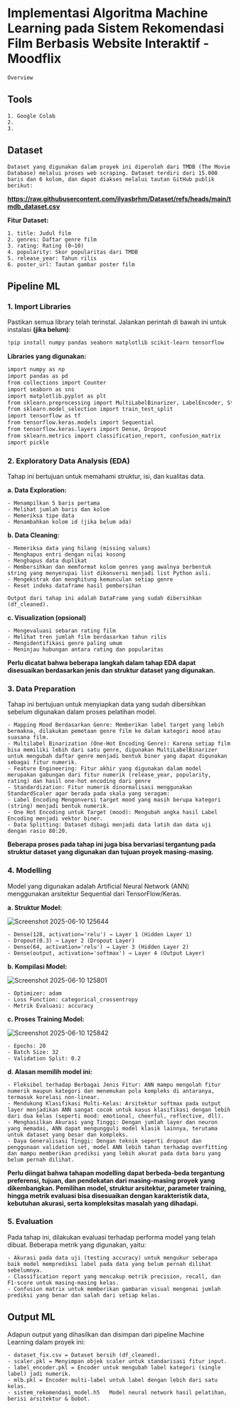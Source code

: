 # Implementasi Algoritma Machine Learning pada Sistem Rekomendasi Film Berbasis Website Interaktif - Moodflix 

    Overview

## Tools

    1. Google Colab
    2. 
    3.

## Dataset

    Dataset yang digunakan dalam proyek ini diperoleh dari TMDB (The Movie Database) melalui proses web scraping. Dataset terdiri dari 15.000 baris dan 6 kolom, dan dapat diakses melalui tautan GitHub publik berikut:

**https://raw.githubusercontent.com/ilyasbrhm/Dataset/refs/heads/main/tmdb_dataset.csv**

**Fitur Dataset:**

    1. title: Judul film
    2. genres: Daftar genre film
    3. rating: Rating (0–10)
    4. popularity: Skor popularitas dari TMDB
    5. release_year: Tahun rilis
    6. poster_url: Tautan gambar poster film

## Pipeline ML

### 1. Import Libraries

Pastikan semua library telah terinstal. Jalankan perintah di bawah ini untuk instalasi **(jika belum)**:

```bash
!pip install numpy pandas seaborn matplotlib scikit-learn tensorflow
``` 

**Libraries yang digunakan:**

```bash
import numpy as np
import pandas as pd
from collections import Counter
import seaborn as sns
import matplotlib.pyplot as plt
from sklearn.preprocessing import MultiLabelBinarizer, LabelEncoder, StandardScaler
from sklearn.model_selection import train_test_split
import tensorflow as tf
from tensorflow.keras.models import Sequential
from tensorflow.keras.layers import Dense, Dropout
from sklearn.metrics import classification_report, confusion_matrix
import pickle
```

### 2. Exploratory Data Analysis (EDA)

Tahap ini bertujuan untuk memahami struktur, isi, dan kualitas data.

**a. Data Exploration:**

    - Menampilkan 5 baris pertama
    - Melihat jumlah baris dan kolom 
    - Memeriksa tipe data 
    - Menambahkan kolom id (jika belum ada)

**b. Data Cleaning:**

    - Memeriksa data yang hilang (missing values)
    - Menghapus entri dengan nilai kosong 
    - Menghapus data duplikat
    - Membersihkan dan memformat kolom genres yang awalnya berbentuk string yang menyerupai list dikonversi menjadi list Python asli.
    - Mengekstrak dan menghitung kemunculan setiap genre
    - Reset indeks dataframe hasil pembersihan

    Output dari tahap ini adalah DataFrame yang sudah dibersihkan (df_cleaned).

**c. Visualization (opsional)**

    - Mengevaluasi sebaran rating film
    - Melihat tren jumlah film berdasarkan tahun rilis
    - Mengidentifikasi genre paling umum
    - Meninjau hubungan antara rating dan popularitas

**Perlu dicatat bahwa beberapa langkah dalam tahap EDA dapat disesuaikan berdasarkan jenis dan struktur dataset yang digunakan.**

### 3. Data Preparation

Tahap ini bertujuan untuk menyiapkan data yang sudah dibersihkan sebelum digunakan dalam proses pelatihan model.

    - Mapping Mood Berdasarkan Genre: Memberikan label target yang lebih bermakna, dilakukan pemetaan genre film ke dalam kategori mood atau suasana film.
    - Multilabel Binarization (One-Hot Encoding Genre): Karena setiap film bisa memiliki lebih dari satu genre, digunakan MultiLabelBinarizer untuk mengubah daftar genre menjadi bentuk biner yang dapat digunakan sebagai fitur numerik.
    - Feature Engineering: Fitur akhir yang digunakan dalam model merupakan gabungan dari fitur numerik (release_year, popularity, rating) dan hasil one-hot encoding dari genre
    - Standardization: Fitur numerik dinormalisasi menggunakan StandardScaler agar berada pada skala yang seragam:
    - Label Encoding Mengonversi target mood yang masih berupa kategori (string) menjadi bentuk numerik.
    - One Hot Encoding untuk Target (mood): Mengubah angka hasil Label Encoding menjadi vektor biner.
    - Data Splitting: Dataset dibagi menjadi data latih dan data uji dengan rasio 80:20.

**Beberapa proses pada tahap ini juga bisa bervariasi tergantung pada struktur dataset yang digunakan dan tujuan proyek masing-masing.**

### 4. Modelling

Model yang digunakan adalah Artificial Neural Network (ANN) menggunakan arsitektur Sequential dari TensorFlow/Keras.

**a. Struktur Model:**

![Screenshot 2025-06-10 125644](https://github.com/user-attachments/assets/61edcaf6-cfab-4bfe-9897-efd68a99bd67)

    - Dense(128, activation='relu') → Layer 1 (Hidden Layer 1)
    - Dropout(0.3) → Layer 2 (Dropout Layer)
    - Dense(64, activation='relu') → Layer 3 (Hidden Layer 2)
    - Dense(output, activation='softmax') → Layer 4 (Output Layer)

**b. Kompilasi Model:**

![Screenshot 2025-06-10 125801](https://github.com/user-attachments/assets/79edcbea-76a6-44fd-b728-13447ff62dca)

    - Optimizer: adam
    - Loss Function: categorical_crossentropy
    - Metrik Evaluasi: accuracy

**c. Proses Training Model:**   

![Screenshot 2025-06-10 125842](https://github.com/user-attachments/assets/78f44440-42b7-487f-a70f-fcc7df814652)

    - Epochs: 20
    - Batch Size: 32
    - Validation Split: 0.2

**d. Alasan memilih model ini:**
    
    - Fleksibel terhadap Berbagai Jenis Fitur: ANN mampu mengolah fitur numerik maupun kategori dan menemukan pola kompleks di antaranya, termasuk korelasi non-linear.
    - Mendukung Klasifikasi Multi-Kelas: Arsitektur softmax pada output layer menjadikan ANN sangat cocok untuk kasus klasifikasi dengan lebih dari dua kelas (seperti mood: emotional, cheerful, reflective, dll).
    - Menghasilkan Akurasi yang Tinggi: Dengan jumlah layer dan neuron yang memadai, ANN dapat mengungguli model klasik lainnya, terutama untuk dataset yang besar dan kompleks.
    - Daya Generalisasi Tinggi: Dengan teknik seperti dropout dan penggunaan validation set, model ANN lebih tahan terhadap overfitting dan mampu memberikan prediksi yang lebih akurat pada data baru yang belum pernah dilihat.

**Perlu diingat bahwa tahapan modelling dapat berbeda-beda tergantung preferensi, tujuan, dan pendekatan dari masing-masing proyek yang dikembangkan. Pemilihan model, struktur arsitektur, parameter training, hingga metrik evaluasi bisa disesuaikan dengan karakteristik data, kebutuhan akurasi, serta kompleksitas masalah yang dihadapi.**

### 5. Evaluation

Pada tahap ini, dilakukan evaluasi terhadap performa model yang telah dibuat. Beberapa metrik yang digunakan, yaitu:

    - Akurasi pada data uji (testing accuracy) untuk mengukur seberapa baik model memprediksi label pada data yang belum pernah dilihat sebelumnya.
    - Classification report yang mencakup metrik precision, recall, dan F1-score untuk masing-masing kelas.
    - Confusion matrix untuk memberikan gambaran visual mengenai jumlah prediksi yang benar dan salah dari setiap kelas.

## Output ML

Adapun output yang dihasilkan dan disimpan dari pipeline Machine Learning dalam proyek ini:
    
    - dataset_fix.csv = Dataset bersih (df_cleaned).
    - scaler.pkl = Menyimpan objek scaler untuk standarisasi fitur input.
    - label_encoder.pkl	= Encoder untuk mengubah label kategori (single label) jadi numerik.
    - mlb.pkl = Encoder multi-label untuk label dengan lebih dari satu kelas.
    - sistem_rekomendasi_model.h5	Model neural network hasil pelatihan, berisi arsitektur & bobot.
